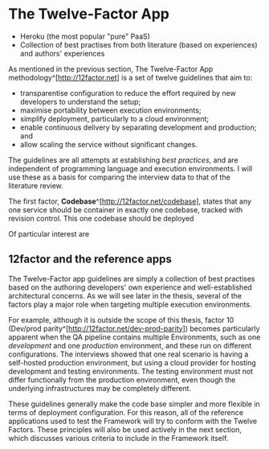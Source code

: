 # The Twelve-Factor App

- Heroku (the most popular "pure" PaaS)
- Collection of best practises from both literature (based on experiences) and authors' experiences

As mentioned in the previous section, The Twelve-Factor App methodology^[http://12factor.net] is a set of twelve guidelines that aim to:

- transparentise configuration to reduce the effort required by new developers to understand the setup;
- maximise portability between execution environments;
- simplify deployment, particularly to a cloud environment;
- enable continuous delivery by separating development and production; and
- allow scaling the service without significant changes.

The guidelines are all attempts at establishing _best practices_, and are independent of programming language and execution environments. I will use these as a basis for comparing the interview data to that of the literature review.

The first factor, __Codebase__^[http://12factor.net/codebase], states that any one service should be container in exactly one codebase, tracked with revision control. This one codebase should be deployed 

Of particular interest are 



## 12factor and the reference apps

The Twelve-Factor app guidelines are simply a collection of best practises based on the authoring developers' own experience and well-established architectural concerns. As we will see later in the thesis, several of the factors play a major role when targeting multiple execution environments.

For example, although it is outside the scope of this thesis, factor 10 (Dev/prod parity^[http://12factor.net/dev-prod-parity]) becomes particularly apparent when the QA pipeline contains multiple Environments, such as one _development_ and one _production_ environment, and these run on different configurations. The interviews showed that one real scenario is having a self-hosted production environment, but using a cloud provider for hosting development and testing environments. The testing environment must not differ functionally from the production environment, even though the underlying infrastructures may be completely different.

These guidelines generally make the code base simpler and more flexible in terms of deployment configuration. For this reason, all of the reference applications used to test the Framework will try to conform with the Twelve Factors. These principles will also be used actively in the next section, which discusses various criteria to include in the Framework itself.
